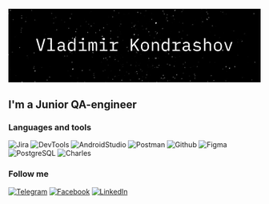 ![Header](https://github.com/dude-from-hood/dude-from-hood/blob/main/assets/header.png)

## I'm a Junior QA-engineer

### Languages and tools

![Jira](https://img.shields.io/badge/Jira-090909?style=for-the-badge&logo=jira&logoColor=136be1)
![DevTools](https://img.shields.io/badge/DevTools-090909?style=for-the-badge&logo=googlechrome&logoColor=2674f2)
![AndroidStudio](https://img.shields.io/badge/AndroidStudio-090909?style=for-the-badge&logo=androidstudio&logoColor=3ad07d)
![Postman](https://img.shields.io/badge/Postman-090909?style=for-the-badge&logo=postman&logoColor=f76935)
![Github](https://img.shields.io/badge/Github-090909?style=for-the-badge&logo=github&logoColor=8cc4d7)
![Figma](https://img.shields.io/badge/Figma-090909?style=for-the-badge&logo=figma&logoColor=7d5fa6)
![PostgreSQL](https://img.shields.io/badge/PostgreSQL-090909?style=for-the-badge&logo=postgresql&logoColor=0e31ff)
![Charles](https://img.shields.io/badge/CharlesProxy-090909?style=for-the-badge&logo=charlesproxy&logoColor=4384ff)

### Follow me

[![Telegram](https://img.shields.io/badge/Telegram-090909?style=for-the-badge&logo=telegram&logoColor=31a5db)](https://t.me/vladkond)
[![Facebook](https://img.shields.io/badge/-Facebook-090909?style=for-the-badge&logo=Facebook&logoColor=1195F5)](https://www.facebook.com/profile.php?id=100013465715413)
[![LinkedIn](https://img.shields.io/badge/-LinkedIn-090909?style=for-the-badge&logo=linkedin&logoColor=007BB6)](https://www.linkedin.com/in/vladimir-kondrashov-808a82238/)
